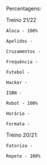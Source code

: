 Percentagens:

Treino 21/22

    Aloca - 100%

    Apelidos - 

    Cruzamentos - 

    Frequência -

    Futebol -

    Hacker -

    ISBN -

    Robot - 100%
    
    Horário - 
    
    Formata - 

Treino 20/21:

    Fatoriza - 
    
    Repete - 100%
    
